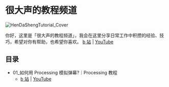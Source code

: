 
# 很大声的教程频道
![HenDaShengTutorial_Cover](https://user-images.githubusercontent.com/20842136/137672614-39ccd3d8-7655-48a3-9c75-5f96514be5d4.png)

你好，这里是「很大声的教程频道」，我会在这里分享日常工作中积攒的经验、技巧，希望对你有帮助，也希望你喜欢。
[b 站](https://space.bilibili.com/25994604?spm_id_from=333.788.b_765f7570696e666f.2) | [YouTube](https://www.youtube.com/channel/UCbNta62FKZgKpnwnsjRq-dg)

## 目录
* 01_如何用 Processing 模拟弹幕?｜Processing 教程
    * [b 站](https://www.bilibili.com/video/BV13P4y1b7dT?spm_id_from=444.41.0.0) | [YouTube](https://www.youtube.com/watch?v=t7mOZxQOEAk&t=9s)